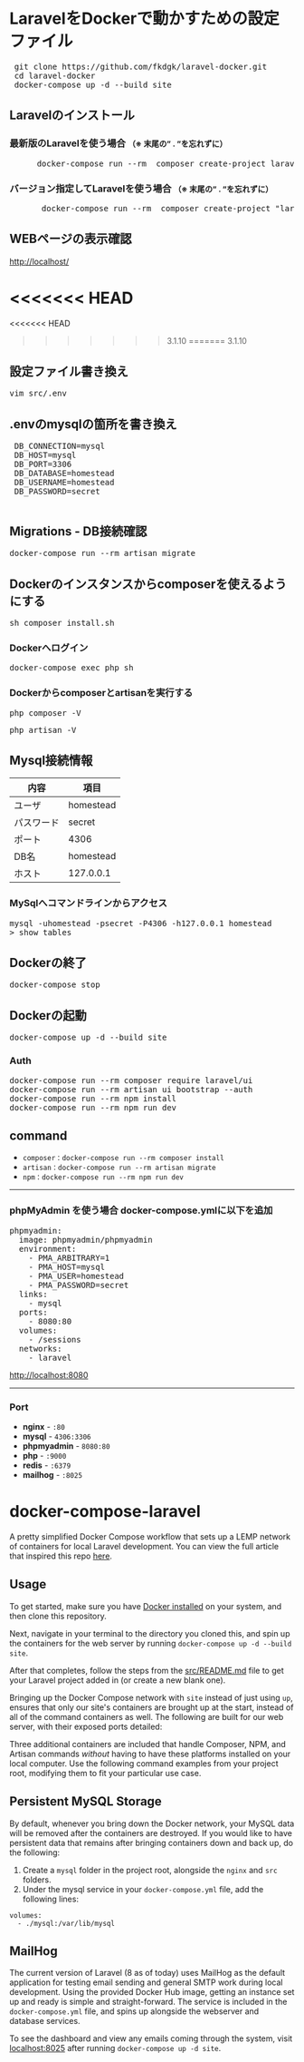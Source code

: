 # LaravelをDockerで動かすための設定ファイル

 <pre> git clone https://github.com/fkdgk/laravel-docker.git
 cd laravel-docker
 docker-compose up -d --build site</pre>


## Laravelのインストール
<dl>
  <dt><h3>最新版のLaravelを使う場合  <small> （※ 末尾の” . ”を忘れずに）</small></h3></dt>
  <dd>
    <pre> docker-compose run --rm  composer create-project laravel/laravel . </pre>
  </dd>
  <dt><h3>バージョン指定してLaravelを使う場合  <small> （※ 末尾の” . ”を忘れずに）</small></h3></dt>
  <dd>
    <pre>  docker-compose run --rm  composer create-project "laravel/laravel=7.3.*" . </pre>
  </dd>
</dl>

## WEBページの表示確認
[http://localhost/](http://localhost/)


<!-- <dl>
  <dt><h3>Laravelのバージョン確認</h3></dt>
  <dd>
    <pre> docker-compose run --rm artisan -V </pre>
  </dd>
</dl> -->

<<<<<<< HEAD
=======

<!-- ## App keyの生成
 <pre>docker-compose run --rm artisan key:generate</pre>
 -->

<<<<<<< HEAD
>>>>>>> 3.1.10
=======
>>>>>>> 3.1.10
 ## 設定ファイル書き換え
 <pre>vim src/.env</pre>

 ## .envのmysqlの箇所を書き換え
<pre>
 DB_CONNECTION=mysql
 DB_HOST=mysql
 DB_PORT=3306
 DB_DATABASE=homestead
 DB_USERNAME=homestead
 DB_PASSWORD=secret
 </pre>


## Migrations - DB接続確認
 <pre>docker-compose run --rm artisan migrate </pre>

## Dockerのインスタンスからcomposerを使えるようにする
 <pre>sh composer_install.sh</pre>

### Dockerへログイン
<pre>docker-compose exec php sh</pre>

### Dockerからcomposerとartisanを実行する
<pre>php composer -V</pre>
<pre>php artisan -V</pre>

## Mysql接続情報
|内容|項目|
|--|--|
|ユーザ|homestead|
|パスワード|secret|
|ポート|4306|
|DB名|homestead|
|ホスト|127.0.0.1|

### MySqlへコマンドラインからアクセス
<pre>mysql -uhomestead -psecret -P4306 -h127.0.0.1 homestead
> show tables</pre>

## Dockerの終了
<pre>docker-compose stop</pre>

## Dockerの起動
<pre>docker-compose up -d --build site</pre>

### Auth
<pre>docker-compose run --rm composer require laravel/ui 
docker-compose run --rm artisan ui bootstrap --auth 
docker-compose run --rm npm install 
docker-compose run --rm npm run dev</pre>

## command
- `composer：docker-compose run --rm composer install`
- `artisan：docker-compose run --rm artisan migrate` 
- `npm：docker-compose run --rm npm run dev`

---

### phpMyAdmin を使う場合 docker-compose.ymlに以下を追加
<pre>
phpmyadmin:
  image: phpmyadmin/phpmyadmin
  environment:
    - PMA_ARBITRARY=1
    - PMA_HOST=mysql
    - PMA_USER=homestead
    - PMA_PASSWORD=secret
  links:
    - mysql
  ports:
    - 8080:80
  volumes:
    - /sessions
  networks:
    - laravel
</pre>

[http://localhost:8080](http://localhost:8080)

---

### Port
- **nginx** - `:80`
- **mysql** - `4306:3306`
- **phpmyadmin** - `8080:80`
- **php** - `:9000`
- **redis** - `:6379`
- **mailhog** - `:8025` 

# docker-compose-laravel
A pretty simplified Docker Compose workflow that sets up a LEMP network of containers for local Laravel development. You can view the full article that inspired this repo [here](https://dev.to/aschmelyun/the-beauty-of-docker-for-local-laravel-development-13c0).


## Usage

To get started, make sure you have [Docker installed](https://docs.docker.com/docker-for-mac/install/) on your system, and then clone this repository.

Next, navigate in your terminal to the directory you cloned this, and spin up the containers for the web server by running `docker-compose up -d --build site`.

After that completes, follow the steps from the [src/README.md](src/README.md) file to get your Laravel project added in (or create a new blank one).

Bringing up the Docker Compose network with `site` instead of just using `up`, ensures that only our site's containers are brought up at the start, instead of all of the command containers as well. The following are built for our web server, with their exposed ports detailed:


Three additional containers are included that handle Composer, NPM, and Artisan commands *without* having to have these platforms installed on your local computer. Use the following command examples from your project root, modifying them to fit your particular use case.

## Persistent MySQL Storage

By default, whenever you bring down the Docker network, your MySQL data will be removed after the containers are destroyed. If you would like to have persistent data that remains after bringing containers down and back up, do the following:

1. Create a `mysql` folder in the project root, alongside the `nginx` and `src` folders.
2. Under the mysql service in your `docker-compose.yml` file, add the following lines:

```
volumes:
  - ./mysql:/var/lib/mysql
```

## MailHog

The current version of Laravel (8 as of today) uses MailHog as the default application for testing email sending and general SMTP work during local development. Using the provided Docker Hub image, getting an instance set up and ready is simple and straight-forward. The service is included in the `docker-compose.yml` file, and spins up alongside the webserver and database services.

To see the dashboard and view any emails coming through the system, visit [localhost:8025](http://localhost:8025) after running `docker-compose up -d site`.

